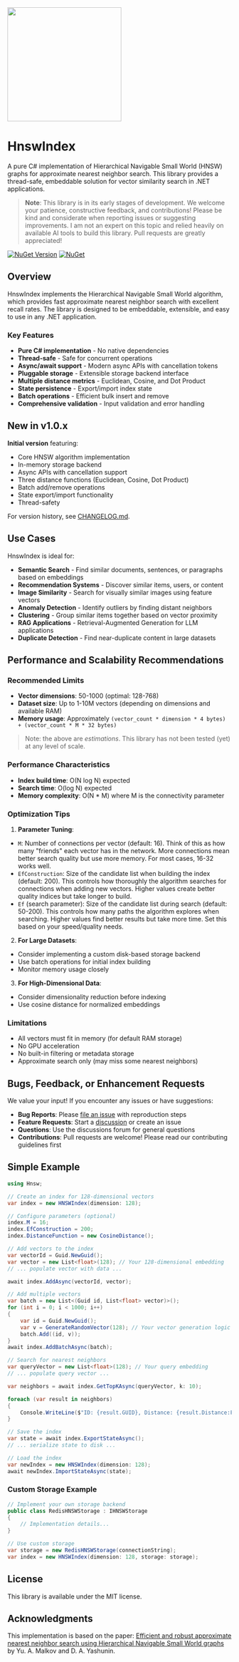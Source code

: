 <img src="https://github.com/jchristn/HnswIndex/blob/main/assets/logo.png" width="256" height="256">

# HnswIndex

A pure C# implementation of Hierarchical Navigable Small World (HNSW) graphs for approximate nearest neighbor search. This library provides a thread-safe, embeddable solution for vector similarity search in .NET applications.

> **Note**: This library is in its early stages of development. We welcome your patience, constructive feedback, and contributions! Please be kind and considerate when reporting issues or suggesting improvements. I am not an expert on this topic and relied heavily on available AI tools to build this library. Pull requests are greatly appreciated!

[![NuGet Version](https://img.shields.io/nuget/v/HnswIndex.svg?style=flat)](https://www.nuget.org/packages/HnswIndex/) [![NuGet](https://img.shields.io/nuget/dt/HnswIndex.svg)](https://www.nuget.org/packages/HnswIndex) 

## Overview

HnswIndex implements the Hierarchical Navigable Small World algorithm, which provides fast approximate nearest neighbor search with excellent recall rates. The library is designed to be embeddable, extensible, and easy to use in any .NET application.

### Key Features

- **Pure C# implementation** - No native dependencies
- **Thread-safe** - Safe for concurrent operations
- **Async/await support** - Modern async APIs with cancellation tokens
- **Pluggable storage** - Extensible storage backend interface
- **Multiple distance metrics** - Euclidean, Cosine, and Dot Product
- **State persistence** - Export/import index state
- **Batch operations** - Efficient bulk insert and remove
- **Comprehensive validation** - Input validation and error handling

## New in v1.0.x

**Initial version** featuring:

- Core HNSW algorithm implementation
- In-memory storage backend
- Async APIs with cancellation support
- Three distance functions (Euclidean, Cosine, Dot Product)
- Batch add/remove operations
- State export/import functionality
- Thread-safety

For version history, see [CHANGELOG.md](CHANGELOG.md).

## Use Cases

HnswIndex is ideal for:

- **Semantic Search** - Find similar documents, sentences, or paragraphs based on embeddings
- **Recommendation Systems** - Discover similar items, users, or content
- **Image Similarity** - Search for visually similar images using feature vectors
- **Anomaly Detection** - Identify outliers by finding distant neighbors
- **Clustering** - Group similar items together based on vector proximity
- **RAG Applications** - Retrieval-Augmented Generation for LLM applications
- **Duplicate Detection** - Find near-duplicate content in large datasets

## Performance and Scalability Recommendations

### Recommended Limits

- **Vector dimensions**: 50-1000 (optimal: 128-768)
- **Dataset size**: Up to 1-10M vectors (depending on dimensions and available RAM)
- **Memory usage**: Approximately `(vector_count * dimension * 4 bytes) + (vector_count * M * 32 bytes)`

> Note: the above are *estimations*.  This library has not been tested (yet) at any level of scale.

### Performance Characteristics

- **Index build time**: O(N log N) expected
- **Search time**: O(log N) expected
- **Memory complexity**: O(N * M) where M is the connectivity parameter

### Optimization Tips

1. **Parameter Tuning**:
- `M`: Number of connections per vector (default: 16). Think of this as how many "friends" each vector has in the network. More connections mean better search quality but use more memory. For most cases, 16-32 works well.
- `EfConstruction`: Size of the candidate list when building the index (default: 200). This controls how thoroughly the algorithm searches for connections when adding new vectors. Higher values create better quality indices but take longer to build.
- `Ef` (search parameter): Size of the candidate list during search (default: 50-200). This controls how many paths the algorithm explores when searching. Higher values find better results but take more time. Set this based on your speed/quality needs.

2. **For Large Datasets**:
- Consider implementing a custom disk-based storage backend
- Use batch operations for initial index building
- Monitor memory usage closely

3. **For High-Dimensional Data**:
- Consider dimensionality reduction before indexing
- Use cosine distance for normalized embeddings

### Limitations

- All vectors must fit in memory (for default RAM storage)
- No GPU acceleration
- No built-in filtering or metadata storage
- Approximate search only (may miss some nearest neighbors)

## Bugs, Feedback, or Enhancement Requests

We value your input! If you encounter any issues or have suggestions:

- **Bug Reports**: Please [file an issue](https://github.com/yourusername/hnsw-net/issues) with reproduction steps
- **Feature Requests**: Start a [discussion](https://github.com/yourusername/hnsw-net/discussions) or create an issue
- **Questions**: Use the discussions forum for general questions
- **Contributions**: Pull requests are welcome! Please read our contributing guidelines first

## Simple Example

```csharp
using Hnsw;

// Create an index for 128-dimensional vectors
var index = new HNSWIndex(dimension: 128);

// Configure parameters (optional)
index.M = 16;
index.EfConstruction = 200;
index.DistanceFunction = new CosineDistance();

// Add vectors to the index
var vectorId = Guid.NewGuid();
var vector = new List<float>(128); // Your 128-dimensional embedding
// ... populate vector with data ...

await index.AddAsync(vectorId, vector);

// Add multiple vectors
var batch = new List<(Guid id, List<float> vector)>();
for (int i = 0; i < 1000; i++)
{
    var id = Guid.NewGuid();
    var v = GenerateRandomVector(128); // Your vector generation logic
    batch.Add((id, v));
}
await index.AddBatchAsync(batch);

// Search for nearest neighbors
var queryVector = new List<float>(128); // Your query embedding
// ... populate query vector ...

var neighbors = await index.GetTopKAsync(queryVector, k: 10);

foreach (var result in neighbors)
{
    Console.WriteLine($"ID: {result.GUID}, Distance: {result.Distance:F4}");
}

// Save the index
var state = await index.ExportStateAsync();
// ... serialize state to disk ...

// Load the index
var newIndex = new HNSWIndex(dimension: 128);
await newIndex.ImportStateAsync(state);
```

### Custom Storage Example

```csharp
// Implement your own storage backend
public class RedisHNSWStorage : IHNSWStorage
{
    // Implementation details...
}

// Use custom storage
var storage = new RedisHNSWStorage(connectionString);
var index = new HNSWIndex(dimension: 128, storage: storage);
```

## License

This library is available under the MIT license.

## Acknowledgments

This implementation is based on the paper: [Efficient and robust approximate nearest neighbor search using Hierarchical Navigable Small World graphs](https://arxiv.org/abs/1603.09320) by Yu. A. Malkov and D. A. Yashunin.

